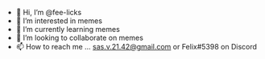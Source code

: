 - 👋 Hi, I’m @fee-licks
- 👀 I’m interested in memes
- 🌱 I’m currently learning memes
- 💞️ I’m looking to collaborate on memes
- 📫 How to reach me ... sas.v.21.42@gmail.com or Felix#5398 on Discord

<!---
fee-licks/fee-licks is a ✨ special ✨ repository because its `README.md` (this file) appears on your GitHub profile.
You can click the Preview link to take a look at your changes.
--->

